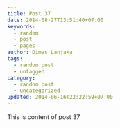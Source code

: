 ```yaml
---
title: Post 37
date: 2014-08-27T13:51:40+07:00
keywords:
  - random
  - post
  - pages
author: Dimas Lanjaka
tags:
  - random post
  - untagged
category:
  - random post
  - uncategorized
updated: 2014-06-16T22:22:59+07:00
---
```

This is content of post 37